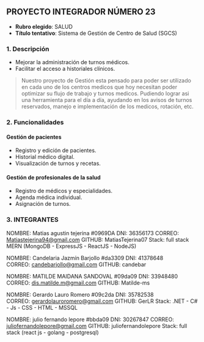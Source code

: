 ## **PROYECTO INTEGRADOR NÚMERO 23**
- **Rubro elegido**: SALUD  
- **Título tentativo**: Sistema de Gestión de Centro de Salud (SGCS)

### 1. **Descripción**
   - Mejorar la administración de turnos médicos.
   - Facilitar el acceso a historiales clínicos.
> Nuestro proyecto de Gestión esta pensado para poder ser utilizado en cada uno de los centros medicos que hoy necesitan poder optimizar su flujo de trabajo y turnos medicos. Pudiendo lograr asi una herramienta para el día a día, ayudando en los avisos de turnos reservados, manejo e implementación de los medicos, rotación, etc.
### 2. **Funcionalidades**

#### Gestión de pacientes
- Registro y edición de pacientes.
- Historial médico digital.
- Visualización de turnos y recetas.

#### Gestión de profesionales de la salud
- Registro de médicos y especialidades.
- Agenda médica individual.
- Asignación de turnos.

### 3. **INTEGRANTES**

NOMBRE: Matias agustin tejerina #0969DA
DNI: 36356173
CORREO: Matiastejerina94@gmail.com
GITHUB: MatiasTejerina07
Stack: full stack  MERN (MongoDB - ExpressJS - ReactJS - NodeJS)

NOMBRE: Candelaria Jazmín Barjollo #da3309
DNI: 41378648	
CORREO: candebarjollo@gmail.com	
GITHUB: candebar

NOMBRE: MATILDE MAIDANA SANDOVAL #09da09
DNI: 33948480	
CORREO: dis.matilde.m@gmail.com
GITHUB: Matilde-ms

NOMBRE: Gerardo Lauro Romero #09c2da
DNI: 35782538	
CORREO: gerardolauroromero@gmail.com
GITHUB: GerLR
Stack: .NET - C# - Js - CSS - HTML - MSSQL

NOMBRE: julio fernando lepore #bbda09
DNI: 30267847
CORREO: juliofernandolepore@gmail.com
GITHUB: juliofernandolepore
Stack: full stack (react js - golang - postgresql)

